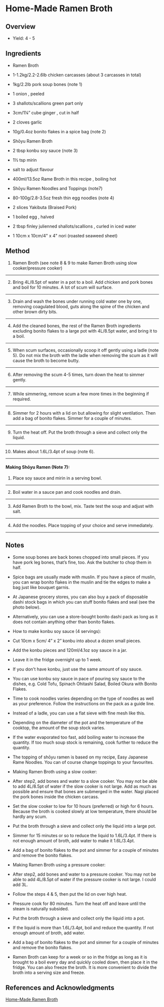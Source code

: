 # Home-Made Ramen Broth

## Overview

- Yield: 4 - 5

## Ingredients

- Ramen Broth

- 1-1.2kg/2.2-2.6lb chicken carcasses (about 3 carcasses in total)

- 1kg/2.2lb pork soup bones (note 1)

- 1 onion , peeled

- 3 shallots/scallions green part only

- 3cm/1¼” cube ginger , cut in half

- 2 cloves garlic

- 10g/0.4oz bonito flakes in a spice bag (note 2)

- Shōyu Ramen Broth

- 2 tbsp konbu soy sauce (note 3)

- 1½ tsp mirin

- salt to adjust flavour

- 400ml/13.5oz Rame Broth in this recipe , boiling hot

- Shōyu Ramen Noodles and Toppings (note7)

- 80-100g/2.8-3.5oz fresh thin egg noodles (note 4)

- 2 slices Yakibuta (Braised Pork)

- 1 boiled egg , halved

- 2 tbsp finley julienned shallots/scallions , curled in iced water

- 1 10cm x 10cm/4" x 4" nori (roasted seaweed sheet)

## Method

1. Ramen Broth (see note 8 & 9 to make Ramen Broth using slow cooker/pressure cooker)
---

2. Bring 4L/8.5pt of water in a pot to a boil. Add chicken and pork bones and boil for 10 minutes. A lot of scum will surface.
---

3. Drain and wash the bones under running cold water one by one, removing coagulated blood, guts along the spine of the chicken and other brown dirty bits.
---

4. Add the cleaned bones, the rest of the Ramen Broth ingredients excluding bonito flakes to a large pot with 4L/8.5pt water, and bring it to a boil.
---

5. When scum surfaces, occasionally scoop it off gently using a ladle (note 5). Do not mix the broth with the ladle when removing the scum as it will cause the broth to become butty.
---

6. After removing the scum 4-5 times, turn down the heat to simmer gently.
---

7. While simmering, remove scum a few more times in the beginning if required.
---

8. Simmer for 2 hours with a lid on but allowing for slight ventilation. Then add a bag of bonito flakes. Simmer for a couple of minutes.
---

9. Turn the heat off. Put the broth through a sieve and collect only the liquid.
---

10. Makes about 1.6L/3.4pt of soup (note 6).
---

#### Making Shōyu Ramen (Note 7):

1. Place soy sauce and mirin in a serving bowl.
---

2. Boil water in a sauce pan and cook noodles and drain.
---

3. Add Ramen Broth to the bowl, mix. Taste test the soup and adjust with salt.
---

4. Add the noodles. Place topping of your choice and serve immediately.
---


## Notes

- Some soup bones are back bones chopped into small pieces. If you have pork leg bones, that’s fine, too. Ask the butcher to chop them in half.

- Spice bags are usually made with muslin. If you have a piece of muslin, you can wrap bonito flakes in the muslin and tie the edges to make a bag just like bouquet garnis.

- At Japanese grocery stores, you can also buy a pack of disposable dashi stock bags in which you can stuff bonito flakes and seal (see the photo below).

- Alternatively, you can use a store-bought bonito dashi pack as long as it does not contain anything other than bonito flakes.

- How to make konbu soy sauce (4 servings):

- Cut 10cm x 5cm/ 4” x 2” konbu into about a dozen small pieces.

- Add the konbu pieces and 120ml/4.1oz soy sauce in a jar.

- Leave it in the fridge overnight up to 1 week.

- If you don't have konbu, just use the same amount of soy sauce.

- You can use konbu soy sauce in pace of pouring soy sauce to the dishes, e.g. Cold Tofu, Spinach Ohitashi Salad, Boiled Okura with Bonito Flakes.

- Time to cook noodles varies depending on the type of noodles as well as your preference. Follow the instructions on the pack as a guide line.

- Instead of a ladle, you can use a flat sieve with fine mesh like this.

- Depending on the diameter of the pot and the temperature of the cooktop, the amount of the soup stock varies.

- If the water evaporated too fast, add boiling water to increase the quantity. If too much soup stock is remaining, cook further to reduce the quantity.

- The topping of shōyu ramen is based on my recipe, Easy Japanese Rame Noodles. You can of course change toppings to your favourites.

- Making Ramen Broth using a slow cooker:

- After step2, add bones and water to a slow cooker. You may not be able to add 4L/8.5pt of water if the slow cooker is not large. Add as much as possible and ensure that bones are submerged in the water. Nagi placed the pork bones inside the chicken carcass.

- Set the slow cooker to low for 10 hours (preferred) or high for 6 hours. Because the broth is cooked slowly at low temperature, there should be hardly any scum.

- Put the broth through a sieve and collect only the liquid into a large pot.

- Simmer for 15 minutes or so to reduce the liquid to 1.6L/3.4pt. If there is not enough amount of broth, add water to make it 1.6L/3.4pt.

- Add a bag of bonito flakes to the pot and simmer for a couple of minutes and remove the bonito flakes.

- Making Ramen Broth using a pressure cooker:

- After step2, add bones and water to a pressure cooker. You may not be able to add 4L/8.5pt of water if the pressure cooker is not large. I could add 3L.

- Follow the steps 4 & 5, then put the lid on over high heat.

- Pressure cook for 80 minutes. Turn the heat off and leave until the steam is naturally subsided.

- Put the broth through a sieve and collect only the liquid into a pot.

- If  the liquid is more than 1.6L/3.4pt, boil and reduce the quantity. If not enough amount of broth, add water.

- Add a bag of bonito flakes to the pot and simmer for a couple of minutes and remove the bonito flakes.

- Ramen Broth can keep for a week or so in the fridge as long as it is brought to a boil every day and quickly cooled down, then place it in the fridge. You can also freeze the broth. It is more convenient to divide the broth into a serving size and freeze.

## References and Acknowledgments

[Home-Made Ramen Broth](https://japan.recipetineats.com/home-made-ramen-soup-recipe/)
